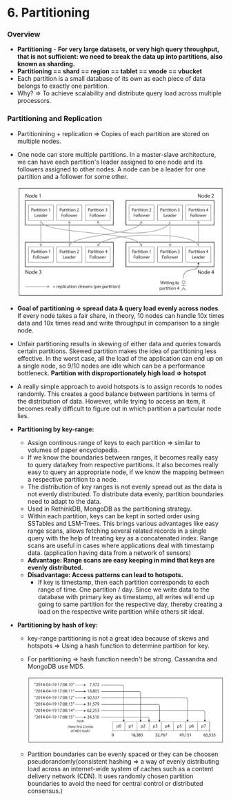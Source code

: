 # 6. Partitioning

### Overview

- **Partitioning** - **For very large datasets, or very high query throughput, that is
not sufficient: we need to break the data up into partitions, also known as sharding.**
- **Partitioning == shard == region == tablet == vnode == vbucket**
- Each partition is a small database of its own as each piece of data belongs to exactly one partition.
- Why? ⇒ To achieve scalability and distribute query load across multiple processors.

### Partitioning and Replication

- Partitionining + replication ⇒ Copies of each partition are stored on multiple nodes.
- One node can store multiple partitions. In a master-slave architecture, we can have each partition's leader assigned to one node and its followers assigned to other nodes. A node can be a leader for one partition and a follower for some other.

    ![C601](../../assets/C601.png)

- **Goal of partitioning ⇒ spread data & query load evenly across nodes**. If every node takes a fair share, in theory, 10 nodes can handle 10x times data and 10x times read and write throughput in comparison to a single node.
- Unfair partitioning results in skewing of either data and queries towards certain partitions. Skewed partition makes the idea of partitioning less effective. In the worst case, all the load of the application can end up on a single node, so 9/10 nodes are idle which can be a performance bottleneck. **Partition with disproportionately high load ⇒ hotspot**
- A really simple approach to avoid hotspots is to assign records to nodes randomly. This creates a good balance between partitions in terms of the distribution of data. However, while trying to access an item, it becomes really difficult to figure out in which partition a particular node lies.
- **Partitioning by key-range:**
    - Assign continous range of keys to each partition ⇒ similar to volumes of paper encyclopedia.
    - If we know the boundaries between ranges, it becomes really easy to query data/key from respective partitions. It also becomes really easy to query an appropriate node, if we know the mapping between a respective partition to a node.
    - The distribution of key ranges is not evenly spread out as the data is not evenly distributed. To distribute data evenly, partition boundaries need to adapt to the data.
    - Used in RethinkDB, MongoDB as the partitioning strategy.
    - Within each partition, keys can be kept in sorted order using SSTables and LSM-Trees. This brings various advantages like easy range scans, allows fetching several related records in a single query with the help of treating key as a concatenated index. Range scans are useful in cases where applications deal with timestamp data. (application having data from a network of sensors)
    - **Advantage: Range scans are easy keeping in mind that keys are evenly distributed.**
    - **Disadvantage: Access patterns can lead to hotspots.**
        - If key is timestamp, then each partition corresponds to each range of time. One partition / day.  Since we write data to the database with primary key as timestamp, all writes will end up going to same partition for the respective day, thereby creating a load on the respective write partition while others sit ideal.
- **Partitioning by hash of key:**
    - key-range partitioning is not a great idea because of skews and hotspots ⇒ Using a hash function to determine partition for key.
    - For partitioning ⇒ hash function needn't be strong. Cassandra and MongoDB use MD5.

        ![C602](../../assets/C602.png)

    - Partition boundaries can be evenly spaced or they can be choosen pseudorandomly(consistent hashing ⇒ a way of evenly distributing load across an internet-wide system of caches such as a content delivery network (CDN). It uses randomly chosen partition boundaries to avoid the need for central control or distributed consensus.)